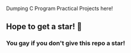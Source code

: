 Dumping C Program Practical Projects here!
## Hope to get a star! 💫 
### You gay if you don't give this repo a star!
